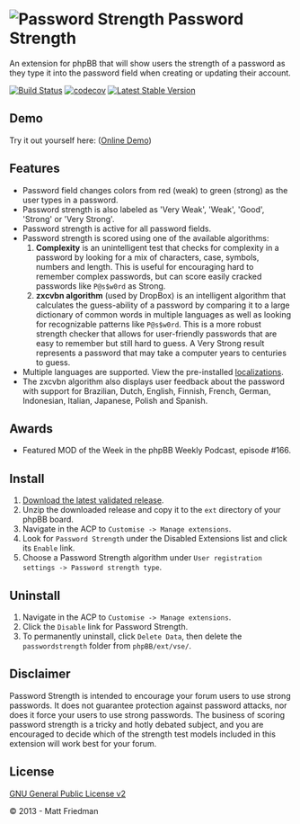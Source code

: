 # ![Password Strength](https://imattpro.github.io/logo/showpass.png "Password Strength") Password Strength

An extension for phpBB that will show users the strength of a password as they type it into the password field when creating or updating their account.

[![Build Status](https://github.com/iMattPro/passwordstrength/workflows/Tests/badge.svg)](https://github.com/iMattPro/passwordstrength/actions)
[![codecov](https://codecov.io/gh/iMattPro/passwordstrength/branch/master/graph/badge.svg?token=3D2AV28A3S)](https://codecov.io/gh/iMattPro/passwordstrength)
[![Latest Stable Version](https://poser.pugx.org/vse/passwordstrength/v/stable)](https://www.phpbb.com/customise/db/extension/password_strength/)

## Demo
Try it out yourself here: ([Online Demo](https://imattpro.github.io/passwordstrength/))

## Features
* Password field changes colors from red (weak) to green (strong) as the user types in a password.
* Password strength is also labeled as 'Very Weak', 'Weak', 'Good', 'Strong' or 'Very Strong'.
* Password strength is active for all password fields.
* Password strength is scored using one of the available algorithms:
    1. __Complexity__ is an unintelligent test that checks for complexity in a password by looking for a mix of characters, case, symbols, numbers and length. This is useful for encouraging hard to remember complex passwords, but can score easily cracked passwords like `P@s$w0rd` as Strong.
    2. __zxcvbn algorithm__ (used by DropBox) is an intelligent algorithm that calculates the guess-ability of a password by comparing it to a large dictionary of common words in multiple languages as well as looking for recognizable patterns like `P@s$w0rd`. This is a more robust strength checker that allows for user-friendly passwords that are easy to remember but still hard to guess. A Very Strong result represents a password that may take a computer years to centuries to guess.
* Multiple languages are supported. View the pre-installed [localizations](https://github.com/iMattPro/passwordstrength/tree/master/language).
* The zxcvbn algorithm also displays user feedback about the password with support for Brazilian, Dutch, English, Finnish, French, German, Indonesian, Italian, Japanese, Polish and Spanish. 

## Awards
* Featured MOD of the Week in the phpBB Weekly Podcast, episode #166.

## Install
1. [Download the latest validated release](https://www.phpbb.com/customise/db/extension/password_strength/).
2. Unzip the downloaded release and copy it to the `ext` directory of your phpBB board.
3. Navigate in the ACP to `Customise -> Manage extensions`.
4. Look for `Password Strength` under the Disabled Extensions list and click its `Enable` link.
5. Choose a Password Strength algorithm under `User registration settings -> Password strength type`.

## Uninstall
1. Navigate in the ACP to `Customise -> Manage extensions`.
2. Click the `Disable` link for Password Strength.
3. To permanently uninstall, click `Delete Data`, then delete the `passwordstrength` folder from `phpBB/ext/vse/`.

## Disclaimer
Password Strength is intended to encourage your forum users to use strong passwords. It does not guarantee protection against password attacks, nor does it force your users to use strong passwords. The business of scoring password strength is a tricky and hotly debated subject, and you are encouraged to decide which of the strength test models included in this extension will work best for your forum.

## License
[GNU General Public License v2](https://opensource.org/licenses/GPL-2.0)

© 2013 - Matt Friedman

